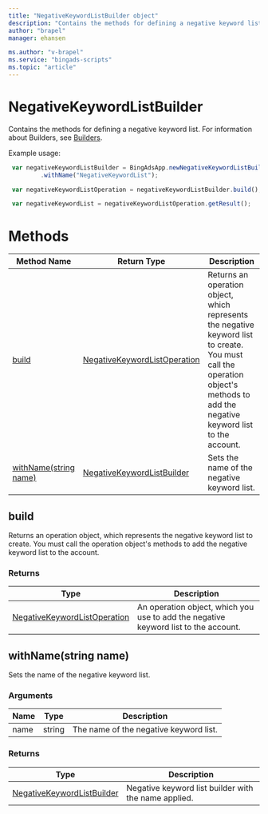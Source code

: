 ```yaml
---
title: "NegativeKeywordListBuilder object"
description: "Contains the methods for defining a negative keyword list."
author: "brapel"
manager: ehansen

ms.author: "v-brapel"
ms.service: "bingads-scripts"
ms.topic: "article"
---
```


# NegativeKeywordListBuilder

Contains the methods for defining a negative keyword list. For information about Builders, see [Builders](../concepts/builders.md).

Example usage:
```javascript
 var negativeKeywordListBuilder = BingAdsApp.newNegativeKeywordListBuilder()
         .withName("NegativeKeywordList");

 var negativeKeywordListOperation = negativeKeywordListBuilder.build();

 var negativeKeywordList = negativeKeywordListOperation.getResult();
```


# Methods
|Method Name|Return Type|Description|
|-|-|-
[build](#build)|[NegativeKeywordListOperation](./NegativeKeywordListOperation.md)|Returns an operation object, which represents the negative keyword list to create. You must call the operation object's methods to add the negative keyword list to the account.
[withName(string name)](#withname~string-name~)|[NegativeKeywordListBuilder](./NegativeKeywordListBuilder.md)|Sets the name of the negative keyword list.

## <a name="build"></a>build
Returns an operation object, which represents the negative keyword list to create. You must call the operation object's methods to add the negative keyword list to the account.

### Returns
|Type|Description|
|-|-
[NegativeKeywordListOperation](./NegativeKeywordListOperation.md)|An operation object, which you use to add the negative keyword list to the account.

## <a name="withname~string-name~"></a>withName(string name)
Sets the name of the negative keyword list.

### Arguments
|Name|Type|Description|
|-|-|-
name|string|The name of the negative keyword list.

### Returns
|Type|Description|
|-|-
[NegativeKeywordListBuilder](./NegativeKeywordListBuilder.md)|Negative keyword list builder with the name applied.

